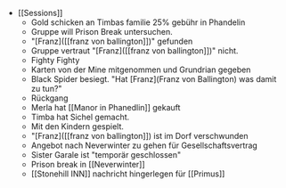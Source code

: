 - [[Sessions]]
	- Gold schicken an Timbas familie 25% gebühr in Phandelin
	- Gruppe will Prison Break untersuchen.
	- "[Franz]([[franz von ballington]])" gefunden
	- Gruppe vertraut "[Franz]([[franz von ballington]])" nicht.
	- Fighty Fighty
	- Karten von der Mine mitgenommen und Grundrian gegeben
	- Black Spider besiegt. "Hat [Franz](Franz von Ballington) was damit zu tun?"
	- Rückgang
	- Merla hat [[Manor in Phanedlin]] gekauft
	- Timba hat Sichel gemacht.
	- Mit den Kindern gespielt.
	- "[Franz]([[franz von ballington]]) ist im Dorf verschwunden
	- Angebot nach Neverwinter zu gehen für Gesellschaftsvertrag
	- Sister Garale ist "temporär geschlossen"
	- Prison break in [[Neverwinter]]
	- [[Stonehill INN]] nachricht hingerlegen für [[Primus]]